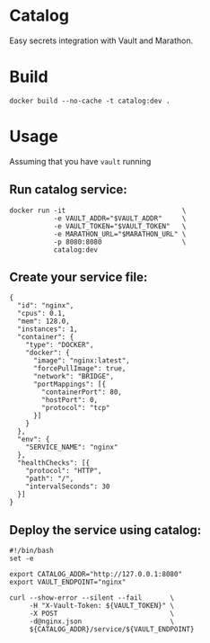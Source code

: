 # Catalog
Easy secrets integration with Vault and Marathon.

# Build

```
docker build --no-cache -t catalog:dev .
```

# Usage

Assuming that you have `vault` running

## Run catalog service:

```
docker run -it                             \
           -e VAULT_ADDR="$VAULT_ADDR"     \
           -e VAULT_TOKEN="$VAULT_TOKEN"   \
           -e MARATHON_URL="$MARATHON_URL" \
           -p 8080:8080                    \
           catalog:dev
```

## Create your service file:
```
{
  "id": "nginx",
  "cpus": 0.1,
  "mem": 128.0,
  "instances": 1,
  "container": {
    "type": "DOCKER",
    "docker": {
      "image": "nginx:latest",
      "forcePullImage": true,
      "network": "BRIDGE",
      "portMappings": [{
        "containerPort": 80,
        "hostPort": 0,
        "protocol": "tcp"
      }]
    }
  },
  "env": {
    "SERVICE_NAME": "nginx"
  },
  "healthChecks": [{
    "protocol": "HTTP",
    "path": "/",
    "intervalSeconds": 30
  }]
}
```

## Deploy the service using catalog:

```
#!/bin/bash
set -e

export CATALOG_ADDR="http://127.0.0.1:8080"
export VAULT_ENDPOINT="nginx"

curl --show-error --silent --fail       \
     -H "X-Vault-Token: ${VAULT_TOKEN}" \
     -X POST                            \
     -d@nginx.json                      \
     ${CATALOG_ADDR}/service/${VAULT_ENDPOINT}

```
